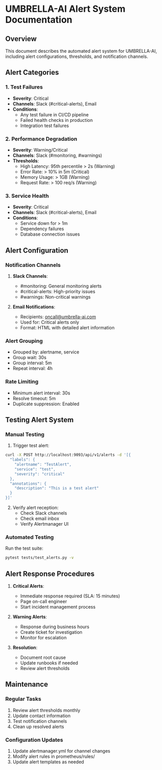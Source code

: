 # UMBRELLA-AI Alert System Documentation

## Overview
This document describes the automated alert system for UMBRELLA-AI, including alert configurations, thresholds, and notification channels.

## Alert Categories

### 1. Test Failures
- **Severity**: Critical
- **Channels**: Slack (#critical-alerts), Email
- **Conditions**:
  - Any test failure in CI/CD pipeline
  - Failed health checks in production
  - Integration test failures

### 2. Performance Degradation
- **Severity**: Warning/Critical
- **Channels**: Slack (#monitoring, #warnings)
- **Thresholds**:
  - High Latency: 95th percentile > 2s (Warning)
  - Error Rate: > 10% in 5m (Critical)
  - Memory Usage: > 1GB (Warning)
  - Request Rate: > 100 req/s (Warning)

### 3. Service Health
- **Severity**: Critical
- **Channels**: Slack (#critical-alerts), Email
- **Conditions**:
  - Service down for > 1m
  - Dependency failures
  - Database connection issues

## Alert Configuration

### Notification Channels

1. **Slack Channels**:
   - #monitoring: General monitoring alerts
   - #critical-alerts: High-priority issues
   - #warnings: Non-critical warnings

2. **Email Notifications**:
   - Recipients: oncall@umbrella-ai.com
   - Used for: Critical alerts only
   - Format: HTML with detailed alert information

### Alert Grouping
- Grouped by: alertname, service
- Group wait: 30s
- Group interval: 5m
- Repeat interval: 4h

### Rate Limiting
- Minimum alert interval: 30s
- Resolve timeout: 5m
- Duplicate suppression: Enabled

## Testing Alert System

### Manual Testing
1. Trigger test alert:
```bash
curl -X POST http://localhost:9093/api/v1/alerts -d '[{
  "labels": {
    "alertname": "TestAlert",
    "service": "test",
    "severity": "critical"
  },
  "annotations": {
    "description": "This is a test alert"
  }
}]'
```

2. Verify alert reception:
   - Check Slack channels
   - Check email inbox
   - Verify Alertmanager UI

### Automated Testing
Run the test suite:
```bash
pytest tests/test_alerts.py -v
```

## Alert Response Procedures

1. **Critical Alerts**:
   - Immediate response required (SLA: 15 minutes)
   - Page on-call engineer
   - Start incident management process

2. **Warning Alerts**:
   - Response during business hours
   - Create ticket for investigation
   - Monitor for escalation

3. **Resolution**:
   - Document root cause
   - Update runbooks if needed
   - Review alert thresholds

## Maintenance

### Regular Tasks
1. Review alert thresholds monthly
2. Update contact information
3. Test notification channels
4. Clean up resolved alerts

### Configuration Updates
1. Update alertmanager.yml for channel changes
2. Modify alert rules in prometheus/rules/
3. Update alert templates as needed 